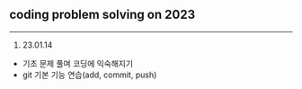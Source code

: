 ## coding problem solving on 2023

---

1. 23.01.14
- 기초 문제 풀며 코딩에 익숙해지기
- git 기본 기능 연습(add, commit, push)